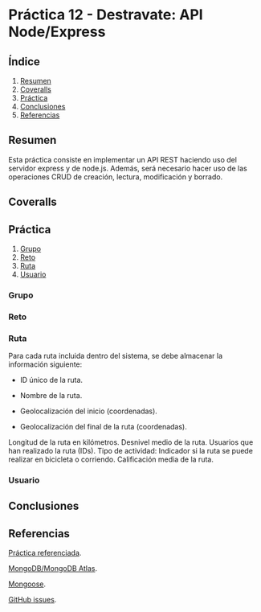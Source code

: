# Práctica 12 - Destravate: API Node/Express

## Índice
1. [Resumen](#resumen)
2. [Coveralls](#coveralls)
3. [Práctica](#práctica)
4. [Conclusiones](#conclusiones)
5. [Referencias](#referencias)

## Resumen
<!-- qué se hace y para que se hace -->
Esta práctica consiste en implementar un API REST haciendo uso del servidor express y de node.js. Además, será necesario hacer uso de las operaciones CRUD de creación, lectura, modificación y borrado. 

## Coveralls

## Práctica
<!-- Explicar desarrollo de la prácica -->

1. [Grupo](#grupo)
2. [Reto](#reto)
3. [Ruta](#ruta)
4. [Usuario](#usuario)

### Grupo

### Reto

### Ruta
Para cada ruta incluida dentro del sistema, se debe almacenar la información siguiente:

- ID único de la ruta.

- Nombre de la ruta.

- Geolocalización del inicio (coordenadas).

- Geolocalización del final de la ruta (coordenadas).

Longitud de la ruta en kilómetros.
Desnivel medio de la ruta.
Usuarios que han realizado la ruta (IDs).
Tipo de actividad: Indicador si la ruta se puede realizar en bicicleta o corriendo.
Calificación media de la ruta.
### Usuario

## Conclusiones
<!-- propuestas de mejoras, con que me quedé al final -->

## Referencias

[Práctica referenciada](https://ull-esit-inf-dsi-2223.github.io/prct12-destravate-api/).

[MongoDB/MongoDB Atlas](https://www.mongodb.com/atlas/database).

[Mongoose](https://mongoosejs.com/).

[GitHub issues](https://docs.github.com/es/issues/tracking-your-work-with-issues/about-issues).